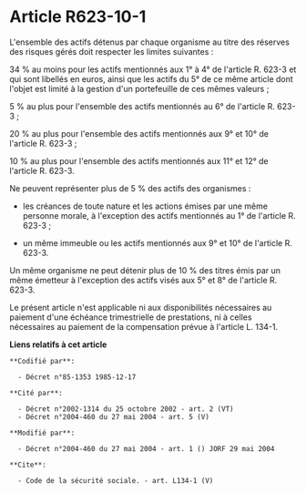 # Article R623-10-1

L'ensemble des actifs détenus par chaque organisme au titre des réserves des risques gérés doit respecter les limites
suivantes : 

34 % au moins pour les actifs mentionnés aux 1° à 4° de l'article R. 623-3 et qui sont libellés en euros, ainsi que les
actifs du 5° de ce même article dont l'objet est limité à la gestion d'un portefeuille de ces mêmes valeurs ; 

5 % au plus pour l'ensemble des actifs mentionnés au 6° de l'article R. 623-3 ; 

20 % au plus pour l'ensemble des actifs mentionnés aux 9° et 10° de l'article R. 623-3 ; 

10 % au plus pour l'ensemble des actifs mentionnés aux 11° et 12° de l'article R. 623-3. 

Ne peuvent représenter plus de 5 % des actifs des organismes :

- les créances de toute nature et les actions émises par une même personne morale, à l'exception des actifs mentionnés au 1°
de l'article R. 623-3 ;

- un même immeuble ou les actifs mentionnés aux 9° et 10° de l'article R. 623-3. 

Un même organisme ne peut détenir plus de 10 % des titres émis par un même émetteur à l'exception des actifs visés aux 5° et
8° de l'article R. 623-3. 

Le présent article n'est applicable ni aux disponibilités nécessaires au paiement d'une échéance trimestrielle de
prestations, ni à celles nécessaires au paiement de la compensation prévue à l'article L. 134-1.

**Liens relatifs à cet article**

	**Codifié par**:

	  - Décret n°85-1353 1985-12-17

	**Cité par**:

	  - Décret n°2002-1314 du 25 octobre 2002 - art. 2 (VT)
	  - Décret n°2004-460 du 27 mai 2004 - art. 5 (V)

	**Modifié par**:

	  - Décret n°2004-460 du 27 mai 2004 - art. 1 () JORF 29 mai 2004

	**Cite**:

	  - Code de la sécurité sociale. - art. L134-1 (V)
